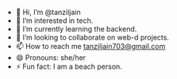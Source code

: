 - 👋 Hi, I’m @tanziljain
- 👀 I’m interested in tech.
- 🌱 I’m currently learning the backend.
- 💞️ I’m looking to collaborate on web-d projects.
- 📫 How to reach me tanziljain703@gmail.com
- 😄 Pronouns: she/her
- ⚡ Fun fact: I am a beach person.

<!---
tanziljain/tanziljain is a ✨ special ✨ repository because its `README.md` (this file) appears on your GitHub profile.
You can click the Preview link to take a look at your changes.
--->
